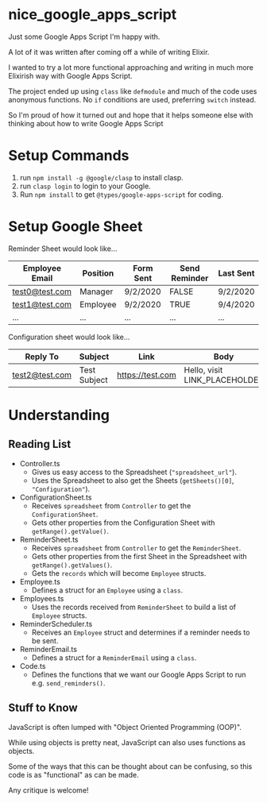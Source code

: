 # nice_google_apps_script

Just some Google Apps Script I'm happy with.

A lot of it was written after coming off a while of writing Elixir.

I wanted to try a lot more functional approaching and writing in much more Elixirish way with Google Apps Script.

The project ended up using `class` like `defmodule` and much of the code uses anonymous functions. No `if` conditions are used, preferring `switch` instead.

So I'm proud of how it turned out and hope that it helps someone else with thinking about how to write Google Apps Script

# Setup Commands

1. run `npm install -g @google/clasp` to install clasp.
2. run `clasp login` to login to your Google.
3. Run `npm install` to get `@types/google-apps-script` for coding.

# Setup Google Sheet

Reminder Sheet would look like...

| Employee Email | Position | Form Sent | Send Reminder | Last Sent |
| -------------- | -------- | --------- | ------------- | --------- |
| test0@test.com | Manager  | 9/2/2020  | FALSE         | 9/2/2020  |
| test1@test.com | Employee | 9/2/2020  | TRUE          | 9/4/2020  |
| ...            | ...      | ...       | ...           | ...       |

Configuration sheet would look like...

| Reply To       | Subject      | Link             | Body                          | Activated |
| -------------- | ------------ | ---------------- | ----------------------------- | --------- |
| test2@test.com | Test Subject | https://test.com | Hello, visit LINK_PLACEHOLDER | TRUE      |

# Understanding

## Reading List

- Controller.ts
  - Gives us easy access to the Spreadsheet (`"spreadsheet_url"`).
  - Uses the Spreadsheet to also get the Sheets (`getSheets()[0]`, `"Configuration"`).
- ConfigurationSheet.ts
  - Receives `spreadsheet` from `Controller` to get the `ConfigurationSheet`.
  - Gets other properties from the Configuration Sheet with `getRange().getValue()`.
- ReminderSheet.ts
  - Receives `spreadsheet` from `Controller` to get the `ReminderSheet`.
  - Gets other properties from the first Sheet in the Spreadsheet with `getRange().getValues()`.
  - Gets the `records` which will become `Employee` structs.
- Employee.ts
  - Defines a struct for an `Employee` using a `class`.
- Employees.ts
  - Uses the records received from `ReminderSheet` to build a list of `Employee` structs.
- ReminderScheduler.ts
  - Receives an `Employee` struct and determines if a reminder needs to be sent.
- ReminderEmail.ts
  - Defines a struct for a `ReminderEmail` using a `class`.
- Code.ts
  - Defines the functions that we want our Google Apps Script to run e.g. `send_reminders()`.

## Stuff to Know

JavaScript is often lumped with "Object Oriented Programming (OOP)".

While using objects is pretty neat, JavaScript can also uses functions as objects.

Some of the ways that this can be thought about can be confusing, so this code is as "functional" as can be made.

Any critique is welcome!
